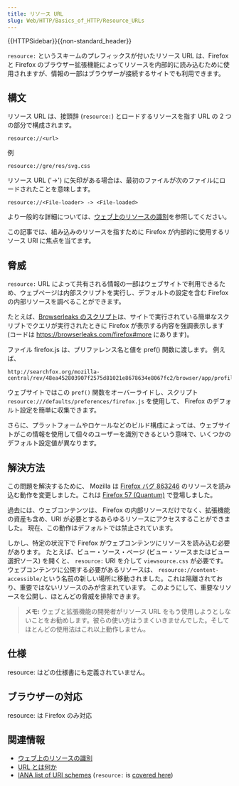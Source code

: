 ```yaml
---
title: リソース URL
slug: Web/HTTP/Basics_of_HTTP/Resource_URLs
---
```


{{HTTPSidebar}}{{non-standard_header}}

`resource:` というスキームのプレフィックスが付いたリソース URL は、Firefox と Firefox のブラウザー拡張機能によってリソースを内部的に読み込むために使用されますが、情報の一部はブラウザーが接続するサイトでも利用できます。

## 構文

リソース URL は、接頭辞 (`resource:`) とロードするリソースを指す URL の 2 つの部分で構成されます。

```
resource://<url>
```

例

```
resource://gre/res/svg.css
```

リソース URL ('->') に矢印がある場合は、最初のファイルが次のファイルにロードされたことを意味します。

```
resource://<File-loader> -> <File-loaded>
```

より一般的な詳細については、[ウェブ上のリソースの識別](/ja/docs/Web/HTTP/Basics_of_HTTP/Identifying_resources_on_the_Web)を参照してください。

この記事では、組み込みのリソースを指すために Firefox が内部的に使用するリソース URI に焦点を当てます。

## 脅威

`resource:` URL によって共有される情報の一部はウェブサイトで利用できるため、ウェブページは内部スクリプトを実行し、デフォルトの設定を含む Firefox の内部リソースを調べることができます。

たとえば、[Browserleaks のスクリプト](https://www.browserleaks.com/firefox)は、サイトで実行されている簡単なスクリプトでクエリが実行されたときに Firefox が表示する内容を強調表示します (コードは <https://browserleaks.com/firefox#more> にあります)。

ファイル firefox.js は、プリファレンス名と値を pref() 関数に渡します。 例えば、

```
http://searchfox.org/mozilla-central/rev/48ea452803907f2575d81021e8678634e8067fc2/browser/app/profile/firefox.js#575
```

ウェブサイトではこの `pref()` 関数をオーバーライドし、スクリプト`resource:///defaults/preferences/firefox.js` を使用して、 Firefox のデフォルト設定を簡単に収集できます。

さらに、プラットフォームやロケールなどのビルド構成によっては、ウェブサイトがこの情報を使用して個々のユーザーを識別できるという意味で、いくつかのデフォルト設定値が異なります。

## 解決方法

この問題を解決するために、 Mozilla は [Firefox バグ 863246](https://bugzil.la/863246) のリソースを読み込む動作を変更しました。これは [Firefox 57 (Quantum)](/ja/docs/Mozilla/Firefox/Releases/57) で登場しました。

過去には、ウェブコンテンツは、 Firefox の内部リソースだけでなく、拡張機能の資産も含め、URI が必要とするあらゆるリソースにアクセスすることができました。 現在、この動作はデフォルトでは禁止されています。

しかし、特定の状況下で Firefox がウェブコンテンツにリソースを読み込む必要があります。 たとえば、ビュー・ソース・ページ (ビュー・ソースまたはビュー選択ソース) を開くと、 `resource:` URI を介して `viewsource.css` が必要です。ウェブコンテンツに公開する必要があるリソースは、 `resource://content-accessible/`という名前の新しい場所に移動されました。これは隔離されており、重要ではないリソースのみが含まれています。 このようにして、重要なリソースを公開し、ほとんどの脅威を排除できます。

> **メモ:** ウェブと拡張機能の開発者がリソース URL をもう使用しようとしないことをお勧めします。彼らの使い方はうまくいきませんでした。そしてほとんどの使用法はこれ以上動作しません。

## 仕様

resource: はどの仕様書にも定義されていません。

## ブラウザーの対応

resource: は Firefox のみ対応

## 関連情報

- [ウェブ上のリソースの識別](/ja/docs/Web/HTTP/Basics_of_HTTP/Identifying_resources_on_the_Web)
- [URL とは何か](/ja/docs/Learn/Common_questions/What_is_a_URL)
- [IANA list of URI schemes](https://www.iana.org/assignments/uri-schemes/uri-schemes.xhtml) (`resource:` is [covered here](https://www.iana.org/assignments/uri-schemes/prov/resource))
